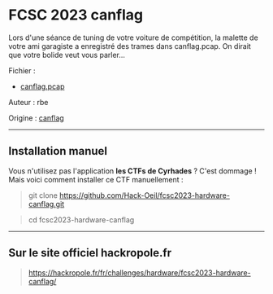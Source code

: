 # FCSC 2023 canflag

Lors d'une séance de tuning de votre voiture de compétition, la malette de votre ami garagiste a enregistré des trames dans canflag.pcap. On dirait que votre bolide veut vous parler…



Fichier : 
- [canflag.pcap](canflag.pcap)


Auteur : rbe

Origine : [canflag](https://hackropole.fr/fr/challenges/hardware/fcsc2023-hardware-canflag/)


-----------

## Installation manuel
Vous n'utilisez pas l'application **les CTFs de Cyrhades** ? C'est dommage !
Mais voici comment installer ce CTF manuellement :

> git clone https://github.com/Hack-Oeil/fcsc2023-hardware-canflag.git

> cd fcsc2023-hardware-canflag


-----------

## Sur le site officiel hackropole.fr
> https://hackropole.fr/fr/challenges/hardware/fcsc2023-hardware-canflag/